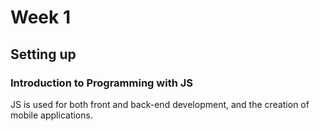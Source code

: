 # Week 1 

## Setting up 

### Introduction to Programming with JS
JS is used for both front and back-end development, and the creation of mobile applications.

